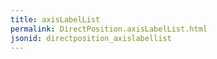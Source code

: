 ```yaml
---
title: axisLabelList
permalink: DirectPosition.axisLabelList.html
jsonid: directposition_axislabellist
---
```

